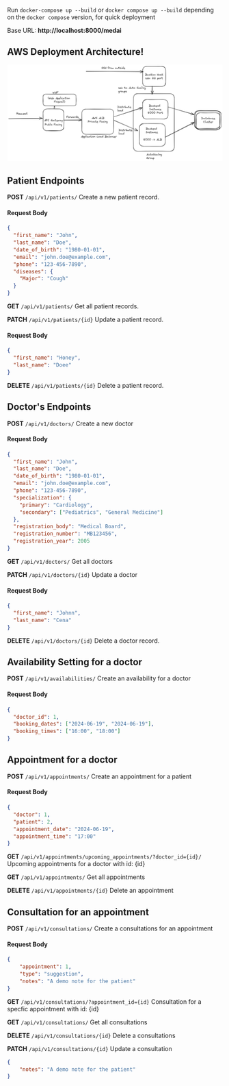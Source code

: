 Run `docker-compose up --build` or `docker compose up --build` depending on the `docker compose` version, for quick deployment


Base URL: **http://localhost:8000/medai**


## AWS Deployment Architecture!
![AWS Deployment Architecture](image.png)

## Patient Endpoints

**POST** `/api/v1/patients/`
Create a new patient record.

#### Request Body

```json
{
  "first_name": "John",
  "last_name": "Doe",
  "date_of_birth": "1980-01-01",
  "email": "john.doe@example.com",
  "phone": "123-456-7890",
  "diseases": {
    "Major": "Cough"
  }
}
```

**GET** `/api/v1/patients/`
Get all patient records.

**PATCH** `/api/v1/patients/{id}`
Update a patient record.

#### Request Body

```json
{
  "first_name": "Honey",
  "last_name": "Doee"
}
```

**DELETE** `/api/v1/patients/{id}`
Delete a patient record.

## Doctor's Endpoints

**POST** `/api/v1/doctors/`
Create a new doctor

#### Request Body

```json
{
  "first_name": "John",
  "last_name": "Doe",
  "date_of_birth": "1980-01-01",
  "email": "john.doe@example.com",
  "phone": "123-456-7890",
  "specialization": {
    "primary": "Cardiology",
    "secondary": ["Pediatrics", "General Medicine"]
  },
  "registration_body": "Medical Board",
  "registration_number": "MB123456",
  "registration_year": 2005
}
```

**GET** `/api/v1/doctors/`
Get all doctors

**PATCH** `/api/v1/doctors/{id}`
Update a doctor

#### Request Body

```json
{
  "first_name": "Johnn",
  "last_name": "Cena"
}
```

**DELETE** `/api/v1/doctors/{id}`
Delete a doctor record.

## Availability Setting for a doctor

**POST** `/api/v1/availabilities/`
Create an availability for a doctor

#### Request Body

```json
{
  "doctor_id": 1,
  "booking_dates": ["2024-06-19", "2024-06-19"],
  "booking_times": ["16:00", "18:00"]
}
```

## Appointment for a doctor

**POST** `/api/v1/appointments/`
Create an appointment for a patient

#### Request Body

```json
{
  "doctor": 1,
  "patient": 2,
  "appointment_date": "2024-06-19",
  "appointment_time": "17:00"
}
```
**GET** `/api/v1/appointments/upcoming_appointments/?doctor_id={id}/`
Upcoming appointments for a doctor with id: {id}

**GET** `/api/v1/appointments/`
Get all appointments

**DELETE** `/api/v1/appointments/{id}`
Delete an appointment



## Consultation for an appointment

**POST** `/api/v1/consultations/`
Create a consultations for an appointment

#### Request Body

```json
{
    "appointment": 1, 
    "type": "suggestion",
    "notes": "A demo note for the patient"
}
```
**GET** `/api/v1/consultations/?appointment_id={id}`
Consultation for a specfic appointment with id: {id}

**GET** `/api/v1/consultations/`
Get all consultations

**DELETE** `/api/v1/consultations/{id}`
Delete a consultations


**PATCH** `/api/v1/consultations/{id}`
Update a consultation
```json
{
    "notes": "A demo note for the patient"
}
```
